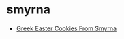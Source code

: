 # smyrna

 * [Greek Easter Cookies From Smyrna](../../index/g/greek-easter-cookies-from-smyrna.json)
